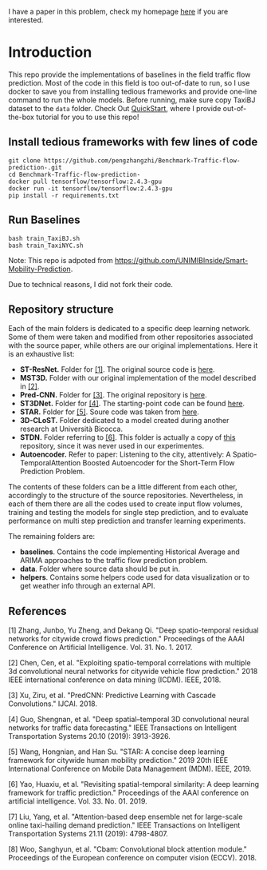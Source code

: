 
I have a paper in this problem, check my homepage [here](https://pengzhangzhi.github.io/) if you are interested.

# Introduction
This repo provide the implementations of baselines in the field traffic flow prediction. 
Most of the code in this field is too out-of-date to run, so I use docker to save you from installing tedious frameworks and provide one-line command to run the whole models.
Before running, make sure copy TaxiBJ dataset to the `data` folder.
Check Out [QuickStart](https://github.com/pengzhangzhi/Benchmark-Traffic-flow-prediction-/blob/main/QuickStart.md), where I provide out-of-the-box tutorial for you to use this repo!

## Install tedious frameworks with few lines of code
```
git clone https://github.com/pengzhangzhi/Benchmark-Traffic-flow-prediction-.git
cd Benchmark-Traffic-flow-prediction-
docker pull tensorflow/tensorflow:2.4.3-gpu
docker run -it tensorflow/tensorflow:2.4.3-gpu
pip install -r requirements.txt
```
## Run Baselines
```
bash train_TaxiBJ.sh
bash train_TaxiNYC.sh
```

Note: This repo is adpoted from https://github.com/UNIMIBInside/Smart-Mobility-Prediction. 

Due to technical reasons, I did not fork their code. 

## Repository structure
Each of the main folders is dedicated to a specific deep learning network. Some of them were taken and modified from other repositories associated with the source paper, while others are our original implementations. Here it is an exhaustive list:
* **ST-ResNet.** Folder for [[1]](#1). The original source code is [here](https://github.com/amirkhango/DeepST).
* **MST3D.** Folder with our original implementation of the model described in [[2]](#2).
* **Pred-CNN.** Folder for [[3]](#3). The original repository is [here](https://github.com/xzr12/PredCNN).
* **ST3DNet.** Folder for [[4]](#4). The starting-point code can be found [here](https://github.com/guoshnBJTU/ST3DNet).
* **STAR.** Folder for [[5]](#5). Soure code was taken from [here](https://github.com/hongnianwang/STAR).
* **3D-CLoST.** Folder dedicated to a model created during another research at Università Bicocca.
* **STDN.** Folder referring to [[6]](#6). This folder is actually a copy of [this](https://github.com/tangxianfeng/STDN) repository, since it was never used in our experimentes.
* **Autoencoder.** Refer to paper: Listening to the city, attentively: A Spatio-TemporalAttention Boosted Autoencoder for the Short-Term Flow Prediction Problem.

The contents of these folders can be a little different from each other, accordingly to the structure of the source repositories. Nevertheless, in each of them there are all the codes used to create input flow volumes, training and testing the models for single step prediction, and to evaluate performance on multi step prediction and transfer learning experiments.

The remaining folders are:
* **baselines**. Contains the code implementing Historical Average and ARIMA approaches to the traffic flow prediction problem.
* **data**. Folder where source data should be put in.
* **helpers**. Contains some helpers code used for data visualization or to get weather info through an external API.


## References
<a id="1">[1]</a> 
Zhang, Junbo, Yu Zheng, and Dekang Qi. "Deep spatio-temporal residual networks for citywide crowd flows prediction." Proceedings of the AAAI Conference on Artificial Intelligence. Vol. 31. No. 1. 2017.

<a id="2">[2]</a>
Chen, Cen, et al. "Exploiting spatio-temporal correlations with multiple 3d convolutional neural networks for citywide vehicle flow prediction." 2018 IEEE international conference on data mining (ICDM). IEEE, 2018.

<a id="3">[3]</a>
Xu, Ziru, et al. "PredCNN: Predictive Learning with Cascade Convolutions." IJCAI. 2018.

<a id="4">[4]</a>
Guo, Shengnan, et al. "Deep spatial–temporal 3D convolutional neural networks for traffic data forecasting." IEEE Transactions on Intelligent Transportation Systems 20.10 (2019): 3913-3926.

<a id="5">[5]</a>
Wang, Hongnian, and Han Su. "STAR: A concise deep learning framework for citywide human mobility prediction." 2019 20th IEEE International Conference on Mobile Data Management (MDM). IEEE, 2019.

<a id="6">[6]</a>
Yao, Huaxiu, et al. "Revisiting spatial-temporal similarity: A deep learning framework for traffic prediction." Proceedings of the AAAI conference on artificial intelligence. Vol. 33. No. 01. 2019.

<a id="7">[7]</a>
Liu, Yang, et al. "Attention-based deep ensemble net for large-scale online taxi-hailing demand prediction." IEEE Transactions on Intelligent Transportation Systems 21.11 (2019): 4798-4807.

<a id="8">[8]</a>
Woo, Sanghyun, et al. "Cbam: Convolutional block attention module." Proceedings of the European conference on computer vision (ECCV). 2018.
